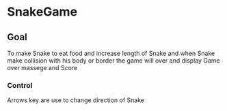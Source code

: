 # SnakeGame
## Goal
To make Snake to eat food and increase length of Snake 
and when Snake make collision with his body or border the game will over and  display Game over massege and Score
### Control
Arrows key are use to change direction of Snake

